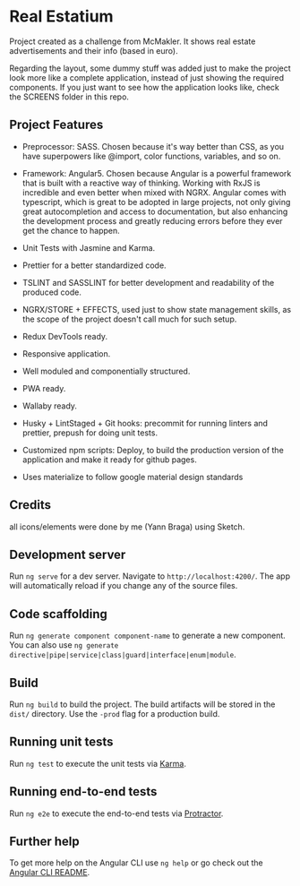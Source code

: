 # Real Estatium

Project created as a challenge from McMakler. It shows real estate advertisements and their info (based in euro).

Regarding the layout, some dummy stuff was added just to make the project look more like a complete application, instead of just showing the required components.
If you just want to see how the application looks like, check the SCREENS folder in this repo.

## Project Features

* Preprocessor: SASS. Chosen because it's way better than CSS, as you have superpowers like @import, color functions, variables, and so on.
* Framework: Angular5. Chosen because Angular is a powerful framework that is built with a reactive way of thinking. Working with RxJS is incredible and even better when mixed with NGRX. Angular comes with typescript, which is great to be adopted in large projects, not only giving great autocompletion and access to documentation, but also enhancing the development process and greatly reducing errors before they ever get the chance to happen.

* Unit Tests with Jasmine and Karma.
* Prettier for a better standardized code.
* TSLINT and SASSLINT for better development and readability of the produced code.
* NGRX/STORE + EFFECTS, used just to show state management skills, as the scope of the project doesn't call much for such setup.
* Redux DevTools ready.
* Responsive application.
* Well moduled and componentially structured.
* PWA ready.
* Wallaby ready.
* Husky + LintStaged + Git hooks: precommit for running linters and prettier, prepush for doing unit tests. 
* Customized npm scripts: Deploy, to build the production version of the application and make it ready for github pages. 
* Uses materialize to follow google material design standards

## Credits

all icons/elements were done by me (Yann Braga) using Sketch.

## Development server

Run `ng serve` for a dev server. Navigate to `http://localhost:4200/`. The app will automatically reload if you change any of the source files.

## Code scaffolding

Run `ng generate component component-name` to generate a new component. You can also use `ng generate directive|pipe|service|class|guard|interface|enum|module`.

## Build

Run `ng build` to build the project. The build artifacts will be stored in the `dist/` directory. Use the `-prod` flag for a production build.

## Running unit tests

Run `ng test` to execute the unit tests via [Karma](https://karma-runner.github.io).

## Running end-to-end tests

Run `ng e2e` to execute the end-to-end tests via [Protractor](http://www.protractortest.org/).

## Further help

To get more help on the Angular CLI use `ng help` or go check out the [Angular CLI README](https://github.com/angular/angular-cli/blob/master/README.md).
